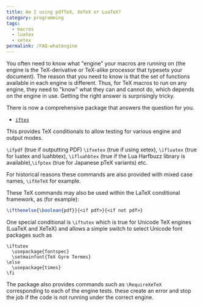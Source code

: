 ```yaml
---
title: Am I using pdfTeX, XeTeX or LuaTeX?
category: programming
tags:
  - macros
  - luatex
  - xetex
permalink: /FAQ-whatengine
---
```


You often need to know what "engine" your macros are running on (the
engine is the TeX-derivative or TeX-alike processor that
typesets your document).  The reason that you need to know is that the
set of functions available in each engine is different.  Thus, for
TeX macros to run on any engine, they need to "know" what they
can and cannot do, which depends on the engine in use.  Getting the
right answer is surprisingly tricky.

There is now a comprehensive package that answers the question
for you.
  

-  [`iftex`](https://ctan.org/pkg/iftex)

This provides TeX conditionals to allow testing for various engine and output modes.

`\ifpdf` (true if outputting PDF)
`\ifxetex` (true if using xetex), `\ifluatex` (true for luatex and luahbtex),
`\ifluahbtex` (true if the Lua Harfbuzz library is available),`\ifptex` (true for Japanese pTeX
variants) etc.

For historical reasons these commands are also provided
with mixed case names, `\ifXeTeX` for example.


These TeX commands may also be used within the LaTeX conditional
framework, as (for example):
```latex
\ifthenelse{\boolean{pdf}}{<if pdf>}{<if not pdf>}
```



One special conditional is `\iftutex` which is true for Unicode TeX engines (LuaTeX and XeTeX) and allows 
a simple switch to select Unicode font packages such as

```
\iftutex
  \usepackage{fontspec}
  \setmainfont{TeX Gyre Termes}
\else
  \usepackage{times}
\fi
```

The package also provides commands such as `\RequireXeTeX` corresponding to each of the engine tests.
these create an error and stop the job  if the code is not
running under the correct engine.


